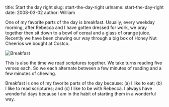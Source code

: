 title: Start the day right
slug: start-the-day-right
urlname: start-the-day-right
date: 2008-03-02
author: William

One of my favorite parts of the day is breakfast. Usually, every weekday
morning, after Rebecca and I have gotten dressed for work, we pray together then
sit down to a bowl of cereal and a glass of orange juice. Recently we have been
chewing our way through a big box of Honey Nut Cheerios we bought at Costco.

<img src="{static}/images/2008-02-29-breakfast.jpg" alt="Breakfast" class="img-fluid" />

This is also the time we read scriptures together. We take turns reading five
verses each. So we each alternate between a few minutes of reading and a few
minutes of chewing.

Breakfast is one of my favorite parts of the day because: (a) I like to eat; (b)
I like to read scriptures; and (c) I like to be with Rebecca. I always have
wonderful days because I am in the habit of starting them in a wonderful way.

